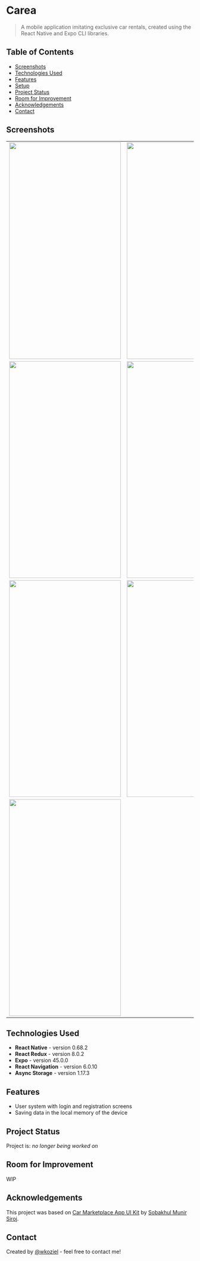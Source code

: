 # Carea
> A mobile application imitating exclusive car rentals, created using the React Native and Expo CLI libraries.

## Table of Contents
* [Screenshots](#screenshots)
* [Technologies Used](#technologies-used)
* [Features](#features)
* [Setup](#setup)
* [Project Status](#project-status)
* [Room for Improvement](#room-for-improvement)
* [Acknowledgements](#acknowledgements)
* [Contact](#contact)
<!-- * [License](#license) -->

## Screenshots
<table>
  <tr>
    <td><img src="https://user-images.githubusercontent.com/44378819/177730071-cac57191-df2a-40a5-947a-efaf01634880.png" width=300 height=580></td>
    <td><img src="https://user-images.githubusercontent.com/44378819/177730126-34606bba-fd25-41f2-a3be-f04d6bbe7393.png" width=300 height=580></td>
  </tr>
    <tr>
    <td><img src="https://user-images.githubusercontent.com/44378819/177730177-4b03200b-c844-425f-8656-fd85ea05e493.png" width=300 height=580></td>
    <td><img src="https://user-images.githubusercontent.com/44378819/177730209-3d5bd81e-f87a-411e-be06-30937ca8d36a.png" width=300 height=580></td>

  </tr>
  </tr>
    <tr>
        <td><img src="https://user-images.githubusercontent.com/44378819/177730297-42cf45c3-5962-4676-ab08-58028347df04.png" width=300 height=580></td>
    <td><img src="https://user-images.githubusercontent.com/44378819/177730383-03a969c2-8fcf-4c1f-a501-d00a837d5583.png" width=300 height=580></td>
  </tr>
  <tr>
   <td><img src="https://user-images.githubusercontent.com/44378819/177730435-ec92ef3b-2674-4e3c-8bc8-5e4fe5987f91.png" width=300 height=580></td>
  </tr>
 </table>
 

## Technologies Used
- **React Native** - version 0.68.2
- **React Redux** - version 8.0.2
- **Expo** - version 45.0.0
- **React Navigation** - version 6.0.10
- **Async Storage** - version 1.17.3


## Features
- User system with login and registration screens
- Saving data in the local memory of the device



## Project Status
Project is: _no longer being worked on_ 


## Room for Improvement
WIP

## Acknowledgements
This project was based on [Car Marketplace App UI Kit](https://www.figma.com/community/file/1119336453480982797) by [Sobakhul Munir Siroj](https://www.figma.com/@MunirSr).


## Contact
Created by [@wkoziel](https://github.com/wkoziel) - feel free to contact me!

